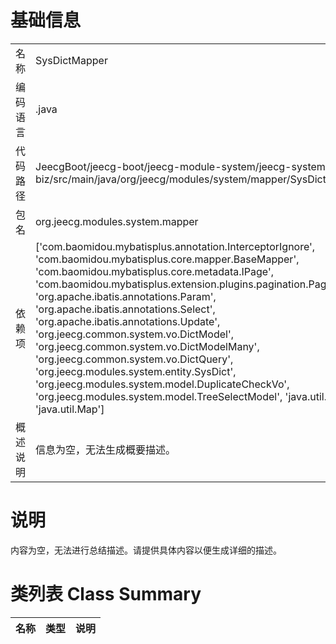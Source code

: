 # 基础信息

|      |      |
|------|------|
| 名称 | SysDictMapper |
| 编码语言 | .java |
| 代码路径 | JeecgBoot/jeecg-boot/jeecg-module-system/jeecg-system-biz/src/main/java/org/jeecg/modules/system/mapper/SysDictMapper.java |
| 包名 | org.jeecg.modules.system.mapper |
| 依赖项 | ['com.baomidou.mybatisplus.annotation.InterceptorIgnore', 'com.baomidou.mybatisplus.core.mapper.BaseMapper', 'com.baomidou.mybatisplus.core.metadata.IPage', 'com.baomidou.mybatisplus.extension.plugins.pagination.Page', 'org.apache.ibatis.annotations.Param', 'org.apache.ibatis.annotations.Select', 'org.apache.ibatis.annotations.Update', 'org.jeecg.common.system.vo.DictModel', 'org.jeecg.common.system.vo.DictModelMany', 'org.jeecg.common.system.vo.DictQuery', 'org.jeecg.modules.system.entity.SysDict', 'org.jeecg.modules.system.model.DuplicateCheckVo', 'org.jeecg.modules.system.model.TreeSelectModel', 'java.util.List', 'java.util.Map'] |
| 概述说明 | 信息为空，无法生成概要描述。 |

# 说明

内容为空，无法进行总结描述。请提供具体内容以便生成详细的描述。

# 类列表 Class Summary

| 名称   | 类型  | 说明 |
|-------|------|-------------|




